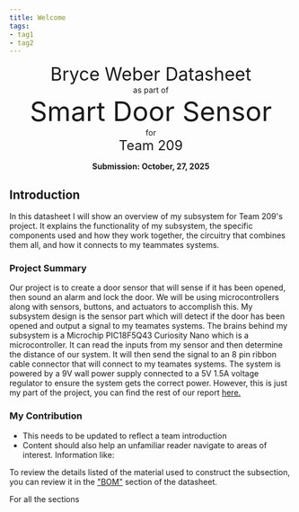 ```yaml
---
title: Welcome
tags:
- tag1
- tag2
---
```

<center>
<font size= "6">Bryce Weber Datasheet</font><br>
as part of<br>
<font size= "8"> Smart Door Sensor</font><br>
for<br>
<font size= "5"> Team 209 </font><br>

**Submission: October, 27, 2025**
</center>

## Introduction

In this datasheet I will show an overview of my subsystem for Team 209's project. It explains the functionality of my subsystem, the specific components used and how they work together, the circuitry that combines them all, and how it connects to my teammates systems. 


### Project Summary

Our project is to create a door sensor that will sense if it has been opened, then sound an alarm and lock the door. We will be using microcontrollers along with sensors, buttons, and actuators to accomplish this. My subsystem design is the sensor part which will detect if the door has been opened and output a signal to my teamates systems. The brains behind my subsystem is a Microchip PIC18F5Q43 Curiosity Nano which is a microcontroller. It can read the inputs from my sensor and then determine the distance of our system. It will then send the signal to an 8 pin ribbon cable connector that will connect to my teamates systems. The system is powered by a 9V wall power supply connected to a 5V 1.5A voltage regulator to ensure the system gets the correct power. However, this is just my part of the project, you can find the rest of our report [here.](https://asu-egr304-2025-f-209.github.io/)


### My Contribution

* This needs to be updated to reflect a team introduction
* Content should also help an unfamiliar reader navigate to areas of interest. Information like:

To review the details listed of the material used to construct the subsection, you can review it in the ["BOM"](https://embedded-systems-design.github.io/EGR304DataSheetTemplate/03-BOM/BOM/) section of the datasheet.

For all the sections
